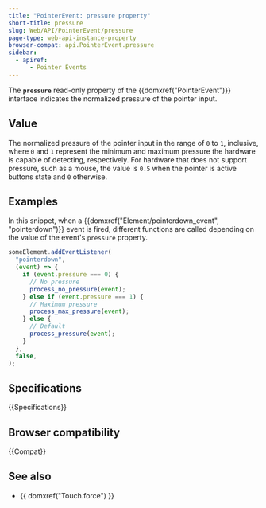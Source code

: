 ```yaml
---
title: "PointerEvent: pressure property"
short-title: pressure
slug: Web/API/PointerEvent/pressure
page-type: web-api-instance-property
browser-compat: api.PointerEvent.pressure
sidebar:
  - apiref:
      - Pointer Events
---
```


The **`pressure`** read-only property of the
{{domxref("PointerEvent")}} interface indicates the normalized pressure of the pointer
input.

## Value

The normalized pressure of the pointer input in the range of `0` to `1`, inclusive, where `0` and `1` represent the minimum and maximum pressure the hardware is capable of detecting, respectively. For hardware that does not support pressure, such as a mouse, the value is `0.5` when the pointer is active buttons state and `0` otherwise.

## Examples

In this snippet, when a {{domxref("Element/pointerdown_event", "pointerdown")}} event is fired, different functions
are called depending on the value of the event's `pressure` property.

```js
someElement.addEventListener(
  "pointerdown",
  (event) => {
    if (event.pressure === 0) {
      // No pressure
      process_no_pressure(event);
    } else if (event.pressure === 1) {
      // Maximum pressure
      process_max_pressure(event);
    } else {
      // Default
      process_pressure(event);
    }
  },
  false,
);
```

## Specifications

{{Specifications}}

## Browser compatibility

{{Compat}}

## See also

- {{ domxref("Touch.force") }}
